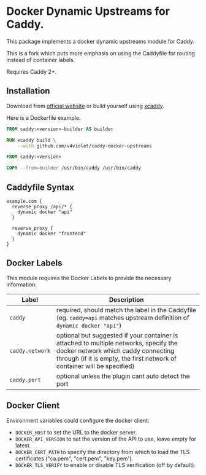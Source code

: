 # Docker Dynamic Upstreams for Caddy.

This package implements a docker dynamic upstreams module for Caddy.

This is a fork which puts more emphasis on using the Caddyfile for routing instead of container labels.

Requires Caddy 2+.

## Installation

Download from [official website](https://caddyserver.com/download?package=github.com%2Fv4violet%2Fcaddy-docker-upstreams)
or build yourself using [xcaddy](https://github.com/caddyserver/xcaddy).

Here is a Dockerfile example.

```dockerfile
FROM caddy:<version>-builder AS builder

RUN xcaddy build \
    --with github.com/v4violet/caddy-docker-upstreams

FROM caddy:<version>

COPY --from=builder /usr/bin/caddy /usr/bin/caddy
```

## Caddyfile Syntax

```caddy
example.com {
  reverse_proxy /api/* {
    dynamic docker "api"
  }

  reverse_proxy {
    dynamic docker "frontend"
  }
}
```

## Docker Labels

This module requires the Docker Labels to provide the necessary information.

| Label           | Description                                                                                                                                                                                             |
| --------------- | ------------------------------------------------------------------------------------------------------------------------------------------------------------------------------------------------------- |
| `caddy`         | required, should match the label in the Caddyfile (eg. `caddy=api` matches upstream definition of `dynamic docker "api"`)                                                                               |
| `caddy.network` | optional but suggested if your container is attached to multiple networks, specify the docker network which caddy connecting through (if it is empty, the first network of container will be specified) |
| `caddy.port`    | optional unless the plugin cant auto detect the port                                                                                                                                                    |

## Docker Client

Environment variables could configure the docker client:

- `DOCKER_HOST` to set the URL to the docker server.
- `DOCKER_API_VERSION` to set the version of the API to use, leave empty for latest.
- `DOCKER_CERT_PATH` to specify the directory from which to load the TLS certificates ("ca.pem", "cert.pem", "key.pem').
- `DOCKER_TLS_VERIFY` to enable or disable TLS verification (off by default).
